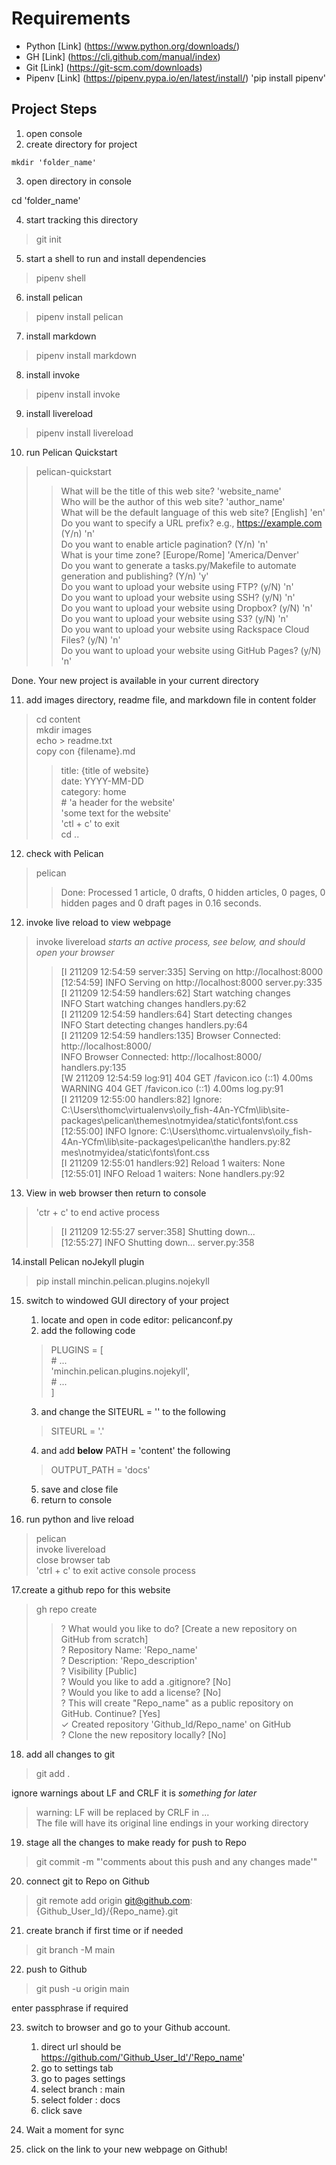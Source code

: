 
# Requirements

- Python [Link] (https://www.python.org/downloads/) 
- GH [Link] (https://cli.github.com/manual/index) 
- Git [Link] (https://git-scm.com/downloads) 
- Pipenv [Link] (https://pipenv.pypa.io/en/latest/install/) 'pip install pipenv'

## Project Steps 

1. open console
2. create directory for project 

` mkdir 'folder_name' `

3. open directory in console 

 cd 'folder_name' 

4. start tracking this directory 

> git init 

5. start a shell to run and install dependencies 

> pipenv shell 

6. install pelican 

> pipenv install pelican 

7. install markdown 

> pipenv install markdown 

8. install invoke 

> pipenv install invoke 

9. install livereload 

> pipenv install livereload 

10. run Pelican Quickstart 

> pelican-quickstart 
>> What will be the title of this web site? 'website_name'  
>> Who will be the author of this web site? 'author_name'  
>> What will be the default language of this web site? [English] 'en'  
>> Do you want to specify a URL prefix? e.g., https://example.com (Y/n) 'n'  
>> Do you want to enable article pagination? (Y/n) 'n'  
>> What is your time zone? [Europe/Rome] 'America/Denver'  
>> Do you want to generate a tasks.py/Makefile to automate generation and publishing? (Y/n) 'y'  
>> Do you want to upload your website using FTP? (y/N) 'n'  
>> Do you want to upload your website using SSH? (y/N) 'n'  
>> Do you want to upload your website using Dropbox? (y/N) 'n'  
>> Do you want to upload your website using S3? (y/N) 'n'  
>> Do you want to upload your website using Rackspace Cloud Files? (y/N) 'n'  
>> Do you want to upload your website using GitHub Pages? (y/N) 'n'  

Done. Your new project is available in your current directory 
    
11. add images directory, readme file, and markdown file in content folder 

> cd content  
> mkdir images  
> echo \> readme.txt  
> copy con {filename}.md  
>> title: {title of website}  
>> date: YYYY-MM-DD  
>> category: home  
>> \# 'a header for the website'  
>> 'some text for the website'  
>> 'ctl + c' to exit  
> cd ..  

12. check with Pelican 

> pelican  
>> Done: Processed 1 article, 0 drafts, 0 hidden articles, 0 pages, 0 hidden pages and 0 draft pages in 0.16 seconds.  

12. invoke live reload to view webpage 

> invoke livereload *starts an active process, see below, and should open your browser*
>> [I 211209 12:54:59 server:335] Serving on http://localhost:8000  
>> [12:54:59] INFO     Serving on http://localhost:8000 server.py:335  
>> [I 211209 12:54:59 handlers:62] Start watching changes  
>> INFO     Start watching changes handlers.py:62  
>> [I 211209 12:54:59 handlers:64] Start detecting changes  
>> INFO     Start detecting changes handlers.py:64  
>> [I 211209 12:54:59 handlers:135] Browser Connected: http://localhost:8000/  
>> INFO     Browser Connected: http://localhost:8000/ handlers.py:135  
>> [W 211209 12:54:59 log:91] 404 GET /favicon.ico (::1) 4.00ms  
>> WARNING  404 GET /favicon.ico (::1) 4.00ms log.py:91  
>> [I 211209 12:55:00 handlers:82] Ignore: C:\Users\thomc\virtualenvs\oily_fish-4An-YCfm\lib\site- packages\pelican\themes\notmyidea/static\fonts\font.css  
>> [12:55:00] INFO     Ignore: C:\Users\thomc\.virtualenvs\oily_fish-4An-YCfm\lib\site-packages\pelican\the handlers.py:82 mes\notmyidea/static\fonts\font.css  
>> [I 211209 12:55:01 handlers:92] Reload 1 waiters: None  
>> [12:55:01] INFO     Reload 1 waiters: None handlers.py:92  

13. View in web browser then return to console  

> 'ctr + c' to end active process  
>> [I 211209 12:55:27 server:358] Shutting down...  
>> [12:55:27] INFO     Shutting down... server.py:358  
    
14.install Pelican noJekyll plugin 

> pip install minchin.pelican.plugins.nojekyll  

15. switch to windowed GUI directory of your project 
    1. locate and open in code editor: pelicanconf.py 
    2. add the following code 

    > PLUGINS = [  
    >    \# ...  
    >    'minchin.pelican.plugins.nojekyll',  
    >    \# ...  
    > ]   

    3. and change the SITEURL = '' to the following  

    > SITEURL = '.'  

    4. and add **below** PATH = 'content' the following

    > OUTPUT_PATH = 'docs'  

    5. save and close file 
    6. return to console

16. run python and live reload 

> pelican  
> invoke livereload  
close browser tab  
> 'ctrl + c' to exit active console process  

17.create a github repo for this website 

> gh repo create  
>> ? What would you like to do? [Create a new repository on GitHub from scratch]  
>> ? Repository Name:  'Repo_name'  
>> ? Description:  'Repo_description'   
>> ? Visibility [Public]  
>> ? Would you like to add a .gitignore? [No]  
>> ? Would you like to add a license? [No]  
>> ? This will create "Repo_name" as a public repository on GitHub. Continue? [Yes]  
>> ✓ Created repository 'Github_Id/Repo_name' on GitHub  
>> ? Clone the new repository locally? [No]  
  
18. add all changes to git 

> git add .  

ignore warnings about LF and CRLF it is *something for later*

> warning: LF will be replaced by CRLF in ...  
> The file will have its original line endings in your working directory   
        
19. stage all the changes to make ready for push to Repo 

> git commit -m "'comments about this push and any changes made'"  

20. connect git to Repo on Github 

> git remote add origin git@github.com:{Github_User_Id}/{Repo_name}.git   

21. create branch if first time or if needed 

> git branch -M main  

22. push to Github 

> git push -u origin main  

enter passphrase if required 
    
23. switch to browser and go to your Github account. 
    1. direct url should be https://github.com/'Github_User_Id'/'Repo_name' 
    2. go to settings tab 
    3. go to pages settings 
    4. select branch : main 
    5. select folder : docs 
    6. click save  

24. Wait a moment for sync 
25. click on the link to your new webpage on Github! 
